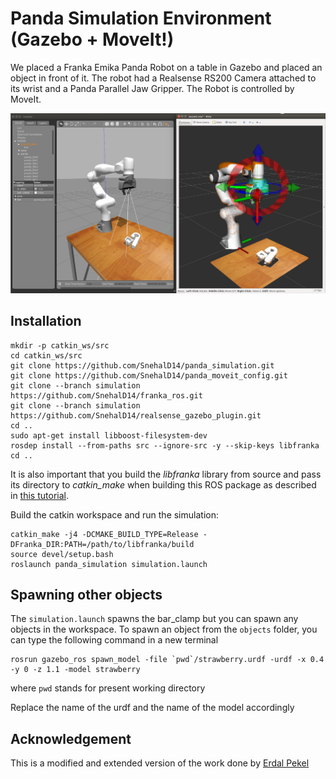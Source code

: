 # Panda Simulation Environment (Gazebo + MoveIt!)

We placed a Franka Emika Panda Robot on a table in Gazebo and placed an object in front of it. The robot had a Realsense RS200 Camera attached to its wrist and a Panda Parallel Jaw Gripper. The Robot is controlled by MoveIt. 

![gazebo_moveit](images/simulation.png)

## Installation

```
mkdir -p catkin_ws/src
cd catkin_ws/src
git clone https://github.com/SnehalD14/panda_simulation.git
git clone https://github.com/SnehalD14/panda_moveit_config.git
git clone --branch simulation https://github.com/SnehalD14/franka_ros.git
git clone --branch simulation https://github.com/SnehalD14/realsense_gazebo_plugin.git
cd ..
sudo apt-get install libboost-filesystem-dev
rosdep install --from-paths src --ignore-src -y --skip-keys libfranka
cd ..
```
It is also important that you build the *libfranka* library from source and pass its directory to *catkin_make*  when building this ROS package as described in [this tutorial](https://frankaemika.github.io/docs/installation.html#building-from-source).

Build the catkin workspace and run the simulation:
```
catkin_make -j4 -DCMAKE_BUILD_TYPE=Release -DFranka_DIR:PATH=/path/to/libfranka/build
source devel/setup.bash
roslaunch panda_simulation simulation.launch
```


## Spawning other objects 

The ```simulation.launch``` spawns the bar_clamp but you can spawn any objects in the workspace. To spawn an object from the ```objects``` folder, you can type the following command in a new terminal

```
rosrun gazebo_ros spawn_model -file `pwd`/strawberry.urdf -urdf -x 0.4 -y 0 -z 1.1 -model strawberry
```
where ```pwd``` stands for present working directory 

Replace the name of the urdf and the name of the model accordingly

## Acknowledgement 

This is a modified and extended version of the work done by [Erdal Pekel](https://github.com/erdalpekel/panda_simulation)
